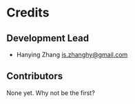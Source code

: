 # Credits


## Development Lead

* Hanying Zhang <is.zhanghy@gmail.com>

## Contributors

None yet. Why not be the first?
